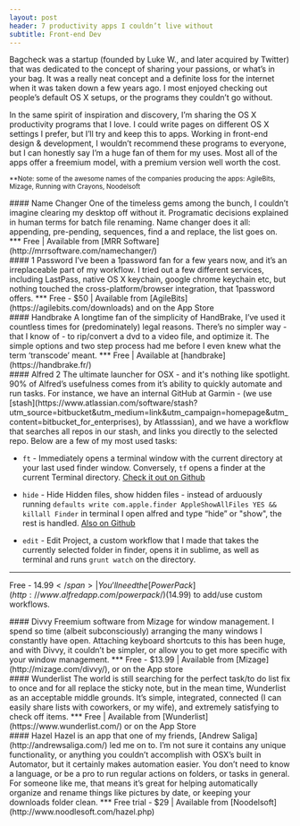 ```yaml
---
layout: post
header: 7 productivity apps I couldn’t live without
subtitle: Front-end Dev
---
```

Bagcheck was a startup (founded by Luke W., and later acquired by Twitter) that was dedicated to the concept of sharing your passions, or what’s in your bag. It was a really neat concept and a definite loss for the internet when it was taken down a few years ago. I most enjoyed checking out people’s default OS X setups, or the programs they couldn’t go without.

In the same spirit of inspiration and discovery, I’m sharing the OS X productivity programs that I love. I could write pages on different OS X settings I prefer, but I’ll try and keep this to apps. Working in front-end design & development, I wouldn’t recommend these programs to everyone, but I can honestly say I’m a huge fan of them for my uses. Most all of the apps offer a freemium model, with a premium version well worth the cost.

<sub>**Note: some of the awesome names of the companies producing the apps: AgileBits, Mizage, Running with Crayons, Noodelsoft</sub>

<section>
#### Name Changer
One of the timeless gems among the bunch, I couldn’t imagine clearing my desktop off without it. Programatic decisions explained in human terms for batch file renaming. Name changer does it all: appending, pre-pending, sequences, find a and replace, the list goes on.
***
<span class="dark">Free </span>| Available from [MRR Software](http://mrrsoftware.com/namechanger/)
</section>

<section>
#### 1 Password
I’ve been a 1password fan for a few years now, and it’s an irreplaceable part of my workflow. I tried out a few different services, including LastPass, native OS X keychain, google chrome keychain etc, but nothing touched the cross-platform/browser integration, that 1password offers.
***
<span class="dark">Free - $50 </span>| Available from [AgileBits](https://agilebits.com/downloads) and on the App Store
</section>

<section>
#### Handbrake
A longtime fan of the simplicity of HandBrake, I’ve used it countless times for (predominately) legal reasons. There’s no simpler way - that I know of - to rip/convert a dvd to a video file, and optimize it. The simple options and two step process had me before I even knew what the term ‘transcode’ meant.
***
<span class="dark">Free </span>| Available at [handbrake](https://handbrake.fr/)
</section>

<section>
#### Alfred 2
The ultimate launcher for OSX - and it's nothing like spotlight. 90% of Alfred’s usefulness comes from it’s ability to quickly automate and run tasks. For instance, we have an internal GitHub at Garmin - (we use [stash](https://www.atlassian.com/software/stash?utm_source=bitbucket&utm_medium=link&utm_campaign=homepage&utm_content=bitbucket_for_enterprises), by Atlasssian), and we have a workflow that searches all repos in our stash, and links you directly to the selected repo. Below are a few of my most used tasks:

* `ft` - Immediately opens a terminal window with the current directory at your last used finder window. Conversely, `tf` opens a finder at the current Terminal directory.
[Check it out on Github](https://github.com/LeEnno/alfred-terminalfinder)

* `hide` - Hide Hidden files, show hidden files - instead of arduously running `defaults write com.apple.finder AppleShowAllFiles YES && killall Finder` in terminal I open alfred and type “hide” or "show", the rest is handled.
[Also on Github](https://github.com/BubiDevs/manage-hidden-files)

* `edit` - Edit Project, a custom workflow that I made that takes the currently selected folder in finder, opens it in sublime, as well as terminal and runs `grunt watch` on the directory.
***
<span class="dark">Free - $14.99 </span>| You’ll need the [Power Pack](http://www.alfredapp.com/powerpack/) ($14.99) to add/use custom workflows.
</section>

<section>
#### Divvy
Freemium software from Mizage for window management. I spend so time (albeit subconsciously) arranging the many windows I constantly have open. Attaching keyboard shortcuts to this has been huge, and with Divvy, it couldn’t be simpler, or allow you to get more specific with your window management.
***
<span class="dark">Free - $13.99 </span>| Available from [Mizage](http://mizage.com/divvy/), or on the App store
</section>

<section>
#### Wunderlist
The world is still searching for the perfect task/to do list fix to once and for all replace the sticky note, but in the mean time, Wunderlist as an acceptable middle grounds. It’s simple, integrated, connected (I can easily share lists with coworkers, or my wife), and extremely satisfying to check off items.
***
<span class="dark">Free </span>| Available from [Wunderlist](https://www.wunderlist.com/) or on the App Store
</section>

<section>
#### Hazel
Hazel is an app that one of my friends, [Andrew Saliga](http://andrewsaliga.com/) led me on to. I’m not sure it contains any unique functionality, or anything you couldn’t accomplish with OSX’s built in Automator, but it certainly makes automation easier. You don’t need to know a language, or be a pro to run regular actions on folders, or tasks in general. For someone like me, that means it’s great for helping automatically organize and rename things like pictures by date, or keeping your downloads folder clean.
***
<span class="dark">Free trial - $29 </span>| Available from [Noodelsoft](http://www.noodlesoft.com/hazel.php)
</section>